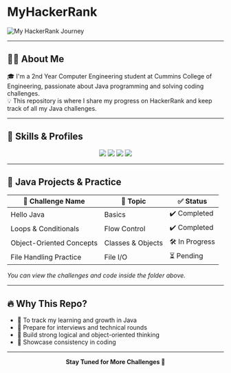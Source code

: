
# MyHackerRank

![My HackerRank Journey](https://readme-typing-svg.herokuapp.com?font=Fira+Code&size=28&duration=2000&pause=800&color=F7941E&center=true&vCenter=true&width=1000&lines=Welcome+to+My+HackerRank+Journey!;Solving+Java+Problems+One+by+One+%F0%9F%92%BB;Tracking+my+Progress+%F0%9F%93%9D;Second+Year+Computer+Engineering+Student)


---

<!-- Introduction -->
## 👩‍💻 About Me

🎓 I'm a 2nd Year Computer Engineering student at Cummins College of Engineering, passionate about Java programming and solving coding challenges.  
💡 This repository is where I share my progress on HackerRank and keep track of all my Java challenges.

---

<!-- Badges for HackerRank, Java, etc -->
## 🚀 Skills & Profiles

<p align="center">
  <img src="https://img.shields.io/badge/Java-ED8B00?style=for-the-badge&logo=java&logoColor=white"/>
  <img src="https://img.shields.io/badge/OOP-FFB347?style=for-the-badge"/>
  <img src="https://img.shields.io/badge/HackerRank-2EC866?style=for-the-badge&logo=HackerRank&logoColor=white"/>
  <img src="https://img.shields.io/badge/Problem%20Solving-F9A602?style=for-the-badge"/>
</p>

---

<!-- Project Section -->
## 📂 Java Projects & Practice

| 📁 Challenge Name         | 🔧 Topic          | ✅ Status      |
|--------------------------|------------------|----------------|
| Hello Java               | Basics           | ✔️ Completed   |
| Loops & Conditionals     | Flow Control     | ✔️ Completed   |
| Object-Oriented Concepts | Classes & Objects| 🛠️ In Progress |
| File Handling Practice   | File I/O         | ⏳ Pending     |

_You can view the challenges and code inside the  folder above._

---

<!-- Motivation -->
## 🔥 Why This Repo?

- 📌 To track my learning and growth in Java
- 🎯 Prepare for interviews and technical rounds
- 🧠 Build strong logical and object-oriented thinking
- 💼 Showcase consistency in coding

---

<!-- Footer Message -->
<p align="center">
  <b>Stay Tuned for More Challenges 🚀</b>
</p>
<p align="center">
  
</p>

